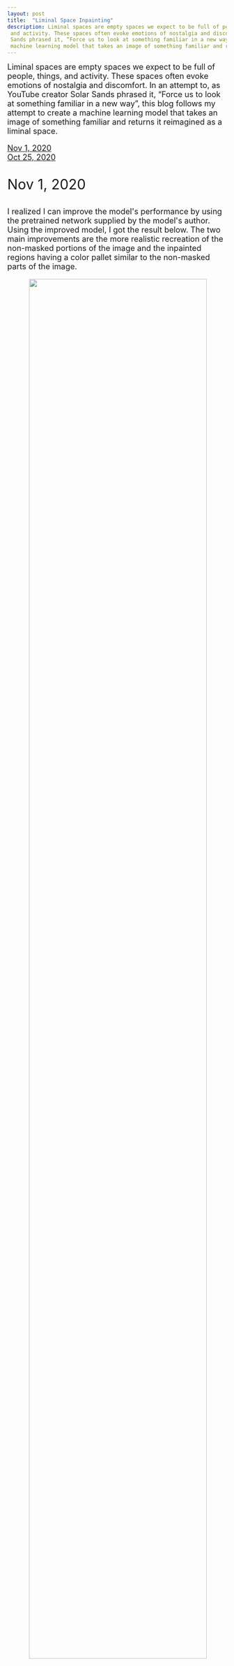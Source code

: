 ```yaml
---
layout: post
title:  "Liminal Space Inpainting"
description: Liminal spaces are empty spaces we expect to be full of people, things, 
 and activity. These spaces often evoke emotions of nostalgia and discomfort. In an attempt to, as YouTube creator Solar 
 Sands phrased it, “Force us to look at something familiar in a new way”, this blog follows my attempt to create a 
 machine learning model that takes an image of something familiar and returns it reimagined as a liminal space.
---
```

<font size="4"> <p> Liminal spaces are empty spaces we expect to be full of people, things, and activity. These spaces 
 often evoke emotions of nostalgia and discomfort. In an attempt to, as YouTube creator Solar Sands phrased it, “Force 
 us to look at something familiar in a new way”, this blog follows my attempt to create a machine learning model that 
 takes an image of something familiar and returns it reimagined as a liminal space. </p>
 
<font size="4"> <p>
 <a href="#Nov_1_2020">Nov 1, 2020</a>
 <br>
 <a href="#Oct_25_2020">Oct 25, 2020</a>
</p>

<div id="Nov_1_2020"></div>
<font size="6"> <p> Nov 1, 2020 </p>
<font size="4"> <p> I realized I can improve the model's performance by using the pretrained network supplied by the 
 model's author. Using the improved model, I got the result below. The two main improvements are the more realistic 
 recreation of the non-masked portions of the image and the inpainted regions having a color pallet similar to the 
 non-masked parts of the image.  
 </p>

<img src="../../assets/img/result_model_1020000.jpg"  hspace="50"  class="center" style="width:90%">

<font size="4"> <p> The model does slightly modify the images in a realistic way. If this works similarly on
 non-training imagery I would call it a success in “Forcing us to look at something familiar in a new way”. </p>
 
<img src="../../assets/img/result_model_1020000_2.jpg"  hspace="50"  class="center" style="width:90%">


<font size="4"> <p> All models so far have been trained using Google Colab to make sure there are no breaking bugs in 
 the code and the models can train somewhat successfully. Google Colab is great for debugging and training smaller 
 models, but the session timeout limits (preventing me from running overnight) are limiting how quickly I can experiment 
 with improvements. For future training I'll look into other GPU resources. </p>

<div id="Oct_25_2020"></div>
<font size="6"> <p> Oct 25, 2020 </p>
<font size="4"> <p> I recently watched a <a href="https://www.youtube.com/watch?v=N63pQGhvK4M" target="_blank">YouTube video</a>
 by a user named Solar Sands on liminal spaces. Liminal spaces are empty spaces we expect to be full of people, things, 
 and activity. These spaces often evoke emotions of nostalgia and discomfort. In an attempt to, as Solar Sands phrased 
 it, “force us to look at something familiar in a new way”, I wanted to create a machine learning model that takes an 
 image of something familiar and returns it reimagined as a liminal space. The github repo for this project can be 
 found <a href="https://github.com/kamuda1/generative-liminal-space" target="_blank">here</a>. </p>
 
<font size="4"> <p> The algorithm should mask the image and fill in the empty spaces with a liminal space using the 
 context of the unmasked parts. I'll consider the algorithm a success if it removes people and adds realistic liminal 
 features from the training data to the masked regions. This process should look similar to the image below. 
</p>
 
  <img src="../../assets/img/liminal_space_theory_example.png"  hspace="50"  class="center" style="width:90%">
  
<font size="4"> <p> For this attempt, I found an <a href="https://github.com/naoto0804/pytorch-inpainting-with-partial-conv" target="_blank">open source implementation</a> 
 of a PyTorch image inpainting algorithm. I scraped the <a href="https://github.com/kamuda1/generative-liminal-space/blob/master/subreddit_scraper.py" target="_blank">LiminalSpace subreddit</a> 
 for training data using PRAW. To generate the masks, I used the skimage implementation of <a href="https://scikit-image.org/docs/dev/api/skimage.segmentation.html#skimage.segmentation.slic" target="_blank">SLIC</a>.
 The image below shows examples of images and SLIC masks.
</p>
 
  <img src="../../assets/img/inpainting_mask_examples.jpg"  hspace="50"  class="center" style="width:90%">
  
<font size="4"> <p> Running for 2000 iterations (~1 day on a Google Colab GPU instance) with about 900 images, I'm not
 getting great results. In the below image, the first row is a sample of the training data and mask. The second row is 
 the output from network given the above image and mask. There are artifacts in the unmasked portion of the image and 
 little detail in the masked portions. </p>
  <img src="../../assets/img/inpainting_1800_iters.png"  hspace="50"  class="center" style="width:90%">
  
<font size="4"> <p> The poor performance is most likely due to the low number of iterations. The original <a href="https://github.com/naoto0804/pytorch-inpainting-with-partial-conv" target="_blank">implementation</a> 
 shows good results at one million iterations while I've only trained for two thousand. </p>
 
<font size="4"> <p> As a side note, I'm reconsidering my choice of mask. There is no guarantee the SLIC segmentation 
 algorithm will pick the non-limnal parts of the image. I could run the model with each segment found by SLIC and 
 combine the results if the inpainted regions look realistic, but I doubt the algorithm will create realistic inpainted 
 regions. Instead of a segmentation mask, I'm considering a course salt-and-pepper noise mask. This would let the model
 inpaint the entire image instead of just one region at a time. Maybe this is a sign I should reframe the problem as 
 style transfer instead of image inpainting.</p>
